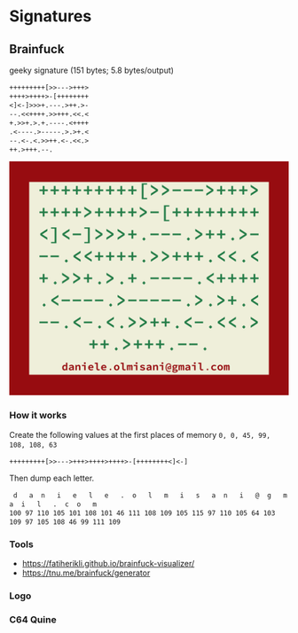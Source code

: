 # Signatures

## Brainfuck

geeky signature (151 bytes; 5.8 bytes/output)

```
+++++++++[>>--->+++>
++++>++++>-[++++++++
<]<-]>>>+.---.>++.>-
--.<<++++.>>+++.<<.<
+.>>+.>.+.----.<++++
.<----.>-----.>.>+.<
--.<-.<.>>++.<-.<<.>
++.>+++.--.
```


![signature](bf-signature.png) 

### How it works
 
Create the following values at the first places of memory ```0, 0, 45, 99, 108, 108, 63```

```
+++++++++[>>--->+++>++++>++++>-[++++++++<]<-] 
```

Then dump each letter.

```
 d   a  n   i   e   l   e   .  o   l   m   i   s   a  n   i   @  g   m   a  i   l   .  c  o   m 
100 97 110 105 101 108 101 46 111 108 109 105 115 97 110 105 64 103 109 97 105 108 46 99 111 109 
```

### Tools

* https://fatiherikli.github.io/brainfuck-visualizer/
* https://tnu.me/brainfuck/generator

### Logo

### C64 Quine

